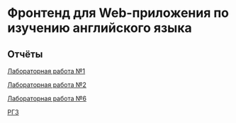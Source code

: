 # Фронтенд для Web-приложения по изучению английского языка
## Отчёты

[Лабораторная работа №1](https://docs.google.com/document/d/1G8KnUsASn9-TCcNO_mAifPQvpsK689GCF0LPlN7GbcM/edit?usp=sharing)

[Лабораторная работа №2](https://docs.google.com/document/d/1DTiesTteR6TaZJDyaDTARBoCcKf36SoZGNFYve669sQ/edit?usp=sharing)

[Лабораторная работа №6](https://docs.google.com/document/d/164hCY9uxBudffSvUReBCfPXBpdW5auZJCkM4LWLpdeQ/edit?usp=sharing)

[РГЗ](https://docs.google.com/document/d/15rDY_VQHdNLfThwqlyeVh0QVOOfm1vouoeA477TRKys/edit?usp=sharing)
